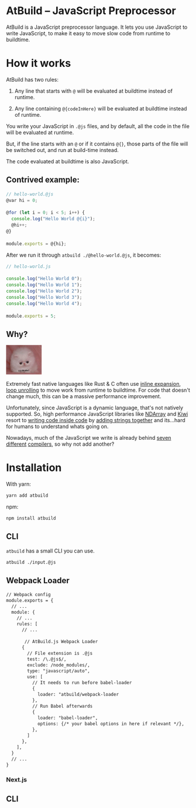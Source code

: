# AtBuild – JavaScript Preprocessor

AtBuild is a JavaScript preprocessor language. It lets you use JavaScript to write JavaScript, to make it easy to move slow code from runtime to buildtime.

# How it works

AtBuild has two rules:

1. Any line that starts with `@` will be evaluated at buildtime instead of runtime.

2. Any line containing `@{codeInHere}` will be evaluated at buildtime instead of runtime.

You write your JavaScript in `.@js` files, and by default, all the code in the file will be evaluated at runtime.

But, if the line starts with an `@` or if it contains `@{}`, those parts of the file will be switched out, and run at build-time instead.

The code evaluated at buildtime is also JavaScript.

## Contrived example:

```js
// hello-world.@js
@var hi = 0;

@for (let i = 0; i < 5; i++) {
  console.log("Hello World @{i}");
  @hi++;
@}

module.exports = @{hi};
```

After we run it through `atbuild ./@hello-world.@js`, it becomes:

```js
// hello-world.js

console.log("Hello World 0");
console.log("Hello World 1");
console.log("Hello World 2");
console.log("Hello World 3");
console.log("Hello World 4");

module.exports = 5;
```

## Why?

<img alt="Y U Do Dis meme" src="./explain/y.png" height=80 />

Extremely fast native languages like Rust & C often use [inline expansion](https://en.wikipedia.org/wiki/Inline_expansion), [loop unrolling](https://en.wikipedia.org/wiki/Loop_unrolling) to move work from runtime to buildtime. For code that doesn't change much, this can be a massive performance improvement.

Unfortunately, since JavaScript is a dynamic language, that's not natively supported. So, high performance JavaScript libraries like [NDArray](https://github.com/scijs/ndarray) and [Kiwi](https://github.com/evanw/kiwi) resort to [writing code inside code](https://github.com/scijs/ndarray/blob/master/ndarray.js#L123) by [adding strings together](https://github.com/evanw/kiwi/blob/1a82ea6592ff25f26e35ca69e58c98852072eae9/js/js.ts#L11) and its...hard for humans to understand whats going on.

Nowadays, much of the JavaScript we write is already behind [seven](https://webpack.js.org/) [different](https://babeljs.io/) [compilers](https://v8.dev/docs/turbofan), so why not add another?

# Installation

With yarn:

```bash
yarn add atbuild
```

npm:

```bash
npm install atbuild
```

## CLI

`atbuild` has a small CLI you can use.

```bash
atbuild ./input.@js
```

## Webpack Loader

```
// Webpack config
module.exports = {
  // ...
  module: {
    // ...
    rules: [
      // ...

       // AtBuild.js Webpack Loader
      {
        // File extension is .@js
        test: /\.@js$/,
        exclude: /node_modules/,
        type: "javascript/auto",
        use: [
          // It needs to run before babel-loader
          {
            loader: "atbuild/webpack-loader
          },
          // Run Babel afterwards
          {
            loader: "babel-loader",
            options: {/* your babel options in here if relevant */},
          },
        ]
      },
    ],
  }
  // ...
}
```

### Next.js

## CLI
